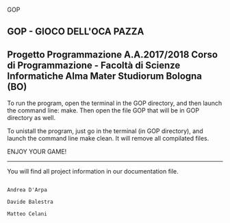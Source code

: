 #
GOP                                                                                                 

GOP - GIOCO DELL'OCA PAZZA
------------------------------------------------------------------------------------------------------------------------------
Progetto Programmazione A.A.2017/2018
Corso di Programmazione - Facoltà di Scienze Informatiche
Alma Mater Studiorum
Bologna (BO)
-----------------------------------------------------------------------------------------------------------------------------

To run the program, open the terminal in the GOP directory, and then launch the command line: make.
Then open the file GOP that will be in GOP directory as well.

To unistall the program, just go in the terminal (in GOP directory), and launch the command line make clean.
It will remove all compilated files.

ENJOY YOUR GAME!

------------------------------------------------------------------------------------------------------------------------------
You will find all project information in our documentation file.

                                                                                           Andrea D'Arpa
                                                                                           Davide Balestra
                                                                                           Matteo Celani
                                                                                                    
                                                                                                   
                                                                                                  
